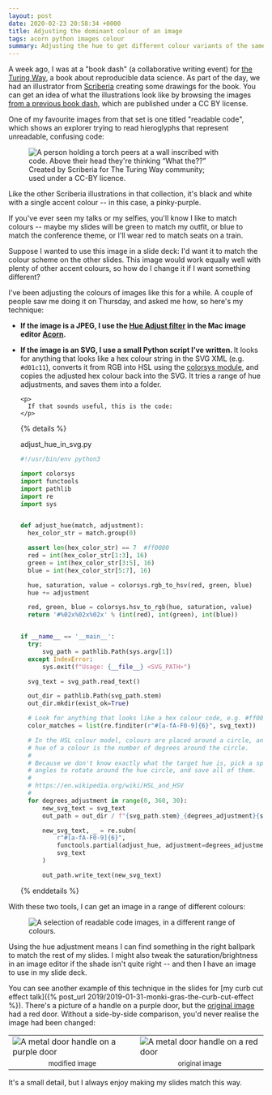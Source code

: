 ```yaml
---
layout: post
date: 2020-02-23 20:58:34 +0000
title: Adjusting the dominant colour of an image
tags: acorn python images colour
summary: Adjusting the hue to get different colour variants of the same image.
---
```


A week ago, I was at a "book dash" (a collaborative writing event) for [the Turing Way][turing], a book about reproducible data science.
As part of the day, we had an illustrator from [Scriberia] creating some drawings for the book.
You can get an idea of what the illustrations look like by browsing the images [from a previous book dash][zenodo], which are published under a CC BY license.

[turing]: https://github.com/alan-turing-institute/the-turing-way
[Scriberia]: https://www.scriberia.co.uk/
[zenodo]: https://zenodo.org/record/3678226#.XlLWny2cbOR

One of my favourite images from that set is one titled "readable code", which shows an explorer trying to read hieroglyphs that represent unreadable, confusing code:

<figure style="width: 375px;">
  <img src="/images/2020/readable_code.jpg" alt="A person holding a torch peers at a wall inscribed with code. Above their head they're thinking “What the??”">
  <figcaption>
    Created by Scriberia for The Turing Way community; used under a CC-BY licence.
  </figcaption>
</figure>

Like the other Scriberia illustrations in that collection, it's black and white with a single accent colour -- in this case, a pinky-purple.

If you've ever seen my talks or my selfies, you'll know I like to match colours -- maybe my slides will be green to match my outfit, or blue to match the conference theme, or I'll wear red to match seats on a train.

Suppose I wanted to use this image in a slide deck: I'd want it to match the colour scheme on the other slides.
This image would work equally well with plenty of other accent colours, so how do I change it if I want something different?

I've been adjusting the colours of images like this for a while.
A couple of people saw me doing it on Thursday, and asked me how, so here's my technique:

<ul>
  <li>
    <p>
      <strong>If the image is a JPEG, I use the <a href="https://flyingmeat.com/acorn/docs/color_adjustment.html">Hue Adjust filter</a> in the Mac image editor <a href="https://flyingmeat.com/acorn/">Acorn</a>.</strong>
    </p>
  </li>

  <li>
    <p>
      <strong>
        If the image is an SVG, I use a small Python script I&rsquo;ve written.
      </strong>
      It looks for anything that looks like a hex colour string in the SVG XML (e.g. <code>#d01c11</code>), converts it from RGB into HSL using the <a href="https://docs.python.org/3/library/colorsys.html">colorsys module</a>, and copies the adjusted hex colour back into the SVG.
      It tries a range of hue adjustments, and saves them into a folder.
    </p>

    <p>
      If that sounds useful, this is the code:
    </p>

  {% details %}
  <summary>adjust_hue_in_svg.py</summary>

  ```python
#!/usr/bin/env python3

import colorsys
import functools
import pathlib
import re
import sys


def adjust_hue(match, adjustment):
    hex_color_str = match.group(0)

    assert len(hex_color_str) == 7  #ff0000
    red = int(hex_color_str[1:3], 16)
    green = int(hex_color_str[3:5], 16)
    blue = int(hex_color_str[5:7], 16)

    hue, saturation, value = colorsys.rgb_to_hsv(red, green, blue)
    hue += adjustment

    red, green, blue = colorsys.hsv_to_rgb(hue, saturation, value)
    return '#%02x%02x%02x' % (int(red), int(green), int(blue))


if __name__ == '__main__':
    try:
        svg_path = pathlib.Path(sys.argv[1])
    except IndexError:
        sys.exit(f"Usage: {__file__} <SVG_PATH>")

    svg_text = svg_path.read_text()

    out_dir = pathlib.Path(svg_path.stem)
    out_dir.mkdir(exist_ok=True)

    # Look for anything that looks like a hex colour code, e.g. #ff0000
    color_matches = list(re.finditer(r"#[a-fA-F0-9]{6}", svg_text))

    # In the HSL colour model, colours are placed around a circle, and the
    # hue of a colour is the number of degrees around the circle.
    #
    # Because we don't know exactly what the target hue is, pick a spread of
    # angles to rotate around the hue circle, and save all of them.
    #
    # https://en.wikipedia.org/wiki/HSL_and_HSV
    #
    for degrees_adjustment in range(0, 360, 30):
        new_svg_text = svg_text
        out_path = out_dir / f"{svg_path.stem}_{degrees_adjustment}{svg_path.suffix}"

        new_svg_text, _ = re.subn(
            r"#[a-fA-F0-9]{6}",
            functools.partial(adjust_hue, adjustment=degrees_adjustment / 360),
            svg_text
        )

        out_path.write_text(new_svg_text)
  ```
  {% enddetails %}
  </li>
</ul>

With these two tools, I can get an image in a range of different colours:

<figure class="wide_img">
  <img src="/images/2020/rainbow_readable_code.png" alt="A selection of readable code images, in a different range of colours.">
</figure>

Using the hue adjustment means I can find something in the right ballpark to match the rest of my slides.
I might also tweak the saturation/brightness in an image editor if the shade isn't quite right -- and then I have an image to use in my slide deck.

You can see another example of this technique in the slides for [my curb cut effect talk]({% post_url 2019/2019-01-31-monki-gras-the-curb-cut-effect %}).
There's a picture of a handle on a purple door, but the [original image](https://pixabay.com/photos/door-handle-doorknob-lock-door-3633943/) had a red door.
Without a side-by-side comparison, you'd never realise the image had been changed:

<table>
  <tr>
    <td style="width: 50%;"><img src="/images/2020/door_handle_purple.jpg" alt="A metal door handle on a purple door"></td>
    <td style="width: 50%;"><img src="/images/2020/door_handle_red.jpg" alt="A metal door handle on a red door"></td>
  </tr>
  <tr>
    <td style="text-align: center; font-size: small;">modified image</td>
    <td style="text-align: center; font-size: small;">original image</td>
  </tr>
</table>

It's a small detail, but I always enjoy making my slides match this way.
